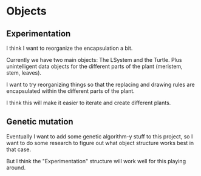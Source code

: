 # Objects

## Experimentation

I think I want to reorganize the encapsulation a bit.

Currently we have two main objects: The LSystem and the Turtle. Plus
unintelligent data objects for the different parts of the plant (meristem, stem,
leaves).

I want to try reorganizing things so that the replacing and drawing rules are
encapsulated within the different parts of the plant.

I think this will make it easier to iterate and create different plants.

## Genetic mutation

Eventually I want to add some genetic algorithm-y stuff to this project, so I
want to do some research to figure out what object structure works best in that
case.

But I think the "Experimentation" structure will work well for this playing
around.
